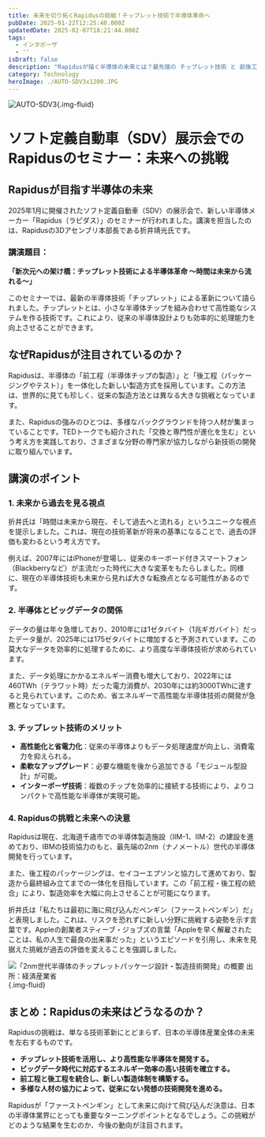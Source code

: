 ```yaml
---
title: 未来を切り拓くRapidusの挑戦！チップレット技術で半導体革命へ
pubDate: 2025-01-22T12:25:40.000Z
updatedDate: 2025-02-07T18:21:44.000Z
tags:
  - インタポーザ
  - ''
isDraft: false
description: "Rapidusが描く半導体の未来とは？最先端の チップレット技術 と 前後工程の一体化 で、日本の半導体産業に新たな風を吹き込む！「ファーストペンギン」として挑むRapidusの熱い決意と未来戦略に迫る\U0001F525✨"
category: Technology
heroImage: ./AUTO-SDV3x1200.JPG
---
```


![AUTO-SDV3](https://object-storage.tyo2.conoha.io/v1/nc_938a9d00d6004f1390c354d4a15ef25b/blog-astro-assets/blog-images/AUTO-SDV3x1200.JPG){.img-fluid}



# ソフト定義自動車（SDV）展示会でのRapidusのセミナー：未来への挑戦

## Rapidusが目指す半導体の未来

2025年1月に開催されたソフト定義自動車（SDV）の展示会で、新しい半導体メーカー「Rapidus（ラピダス）」のセミナーが行われました。講演を担当したのは、Rapidusの3Dアセンブリ本部長である折井靖光氏です。

### **講演題目：**
**「新次元への架け橋：チップレット技術による半導体革命 〜時間は未来から流れる〜」**

このセミナーでは、最新の半導体技術「チップレット」による革新について語られました。チップレットとは、小さな半導体チップを組み合わせて高性能なシステムを作る技術です。これにより、従来の半導体設計よりも効率的に処理能力を向上させることができます。

## **なぜRapidusが注目されているのか？**

Rapidusは、半導体の「前工程（半導体チップの製造）」と「後工程（パッケージングやテスト）」を一体化した新しい製造方式を採用しています。この方法は、世界的に見ても珍しく、従来の製造方法とは異なる大きな挑戦となっています。

また、Rapidusの強みのひとつは、多様なバックグラウンドを持つ人材が集まっていることです。TEDトークでも紹介された「交換と専門性が進化を生む」という考え方を実践しており、さまざまな分野の専門家が協力しながら新技術の開発に取り組んでいます。

## **講演のポイント**

### **1. 未来から過去を見る視点**

折井氏は「時間は未来から現在、そして過去へと流れる」というユニークな視点を提示しました。これは、現在の技術革新が将来の基準になることで、過去の評価も変わるという考え方です。

例えば、2007年にはiPhoneが登場し、従来のキーボード付きスマートフォン（Blackberryなど）が主流だった時代に大きな変革をもたらしました。同様に、現在の半導体技術も未来から見れば大きな転換点となる可能性があるのです。

### **2. 半導体とビッグデータの関係**

データの量は年々急増しており、2010年には1ゼタバイト（1兆ギガバイト）だったデータ量が、2025年には175ゼタバイトに増加すると予測されています。この莫大なデータを効率的に処理するために、より高度な半導体技術が求められています。

また、データ処理にかかるエネルギー消費も増大しており、2022年には460TWh（テラワット時）だった電力消費が、2030年には約3000TWhに達すると見られています。このため、省エネルギーで高性能な半導体技術の開発が急務となっています。

### **3. チップレット技術のメリット**

- **高性能化と省電力化**：従来の半導体よりもデータ処理速度が向上し、消費電力を抑えられる。
- **柔軟なアップグレード**：必要な機能を後から追加できる「モジュール型設計」が可能。
- **インターポーザ技術**：複数のチップを効率的に接続する技術により、よりコンパクトで高性能な半導体が実現可能。

### **4. Rapidusの挑戦と未来への決意**

Rapidusは現在、北海道千歳市での半導体製造施設（IIM-1、IIM-2）の建設を進めており、IBMの技術協力のもと、最先端の2nm（ナノメートル）世代の半導体開発を行っています。

また、後工程のパッケージングは、セイコーエプソンと協力して進めており、製造から最終組み立てまでの一体化を目指しています。この「前工程・後工程の統合」により、製造効率を大幅に向上させることが可能になります。

折井氏は「私たちは最初に海に飛び込んだペンギン（ファーストペンギン）だ」と表現しました。これは、リスクを恐れずに新しい分野に挑戦する姿勢を示す言葉です。Appleの創業者スティーブ・ジョブズの言葉「Appleを早く解雇されたことは、私の人生で最良の出来事だった」というエピソードを引用し、未来を見据えた挑戦が過去の評価を変えることを強調しました。





![「2nm世代半導体のチップレットパッケージ設計・製造技術開発」の概要 出所：経済産業省](https://object-storage.tyo2.conoha.io/v1/nc_938a9d00d6004f1390c354d4a15ef25b/blog-astro-assets/blog-images/l_sh240403_rapidas003x1200.jpg){.img-fluid}

## **まとめ：Rapidusの未来はどうなるのか？**

Rapidusの挑戦は、単なる技術革新にとどまらず、日本の半導体産業全体の未来を左右するものです。

- **チップレット技術を活用し、より高性能な半導体を開発する。**
- **ビッグデータ時代に対応するエネルギー効率の高い技術を確立する。**
- **前工程と後工程を統合し、新しい製造体制を構築する。**
- **多様な人材の協力によって、従来にない発想の技術開発を進める。**

Rapidusが「ファーストペンギン」として未来に向けて飛び込んだ決意は、日本の半導体業界にとっても重要なターニングポイントとなるでしょう。この挑戦がどのような結果を生むのか、今後の動向が注目されます。
